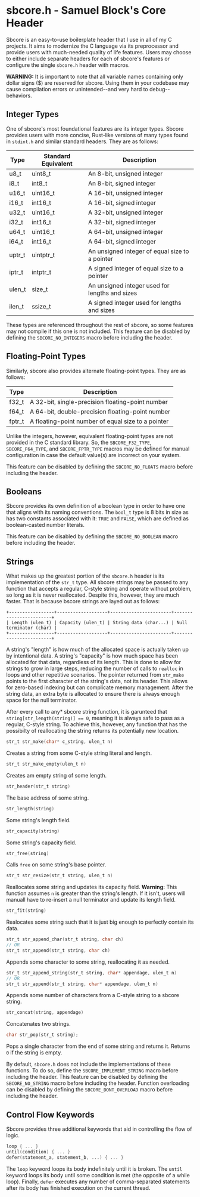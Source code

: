 # sbcore.h - Samuel Block's Core Header
Sbcore is an easy-to-use boilerplate header that I use in all of my C projects. It aims to modernize the C language via its preprocessor and provide users with much-needed quality of life features. Users may choose to either include separate headers for each of sbcore's features or configure the single `sbcore.h` header with macros.

**WARNING:** It is important to note that all variable names containing only dollar signs ($) are reserved for sbcore. Using them in your codebase may cause compilation errors or unintended--and very hard to debug--behaviors.

## Integer Types
One of sbcore's most foundational features are its integer types. Sbcore provides users with more concise, Rust-like versions of many types found in `stdint.h` and similar standard headers. They are as follows:

|Type   |Standard Equivalent|Description                                   |
|-------|-------------------|----------------------------------------------|
|u8\_t  |uint8\_t           |An 8-bit, unsigned integer                    |
|i8\_t  |int8\_t            |An 8-bit, signed integer                      |
|u16\_t |uint16\_t          |A 16-bit, unsigned integer                    |
|i16\_t |int16\_t           |A 16-bit, signed integer                      |
|u32\_t |uint16\_t          |A 32-bit, unsigned integer                    |
|i32\_t |int16\_t           |A 32-bit, signed integer                      |
|u64\_t |uint16\_t          |A 64-bit, unsigned integer                    |
|i64\_t |int16\_t           |A 64-bit, signed integer                      |
|uptr\_t|uintptr\_t         |An unsigned integer of equal size to a pointer|
|iptr\_t|intptr\_t          |A signed integer of equal size to a pointer   |
|ulen\_t|size\_t            |An unsigned integer used for lengths and sizes|
|ilen\_t|ssize\_t           |A signed integer used for lengths and sizes   |

These types are referenced throughout the rest of sbcore, so some features may not compile if this one is not included. This feature can be disabled by defining the `SBCORE_NO_INTEGERS` macro before including the header.

## Floating-Point Types
Similarly, sbcore also provides alternate floating-point types. They are as follows:

|Type   |Description                                       |
|-------|--------------------------------------------------|
|f32\_t |A 32-bit, single-precision floating-point number  |
|f64\_t |A 64-bit, double-precision floating-point number  |
|fptr\_t|A floating-point number of equal size to a pointer|

Unlike the integers, however, equivalent floating-point types are not provided in the C standard library. So, the `SBCORE_F32_TYPE`, `SBCORE_F64_TYPE`, and `SBCORE_FPTR_TYPE` macros may be defined for manual configuration in case the default value(s) are incorrect on your system.

This feature can be disabled by defining the `SBCORE_NO_FLOATS` macro before including the header.

## Booleans
Sbcore provides its own definition of a boolean type in order to have one that aligns with its naming conventions. The `bool_t` type is 8 bits in size as has two constants associated with it: `TRUE` and `FALSE`, which are defined as boolean-casted number literals.

This feature can be disabled by defining the `SBCORE_NO_BOOLEAN` macro before including the header.

## Strings
What makes up the greatest portion of the `sbcore.h` header is its implementation of the `str_t` type. All sbcore strings may be passed to any function that accepts a regular, C-style string and operate without problem, so long as it is never reallocated. Despite this, however, they are much faster. That is because bscore strings are layed out as follows:
```
+-----------------+-------------------+-----------------------+------------------------+
| Length (ulen_t) | Capacity (ulen_t) | String data (char...) | Null terminator (char) |
+-----------------+-------------------+-----------------------+------------------------+
```
A string's "length" is how much of the allocated space is actually taken up by intentional data. A string's "capacity" is how much space has been allocated for that data, regardless of its length. This is done to allow for strings to grow in large steps, reducing the number of calls to `realloc` in loops and other repetitive scenarios. The pointer returned from `str_make` points to the first character of the string's data, not its header. This allows for zero-based indexing but can complicate memory management. After the string data, an extra byte is allocated to ensure there is always enough space for the null terminator.

After every call to any* sbcore string function, it is garunteed that `string[str_length(string)] == 0`, meaning it is always safe to pass as a regular, C-style string. To achieve this, however, any function that has the possibilty of reallocating the string returns its potentially new location.

```c
str_t str_make(char* c_string, ulen_t n)
```
Creates a string from some C-style string literal and length.

```c
str_t str_make_empty(ulen_t n)
```
Creates am empty string of some length.

```c
str_header(str_t string)
```
The base address of some string.

```c
str_length(string)
```
Some string's length field.

```c
str_capacity(string)
```
Some string's capacity field.

```c
str_free(string)
```
Calls `free` on some string's base pointer.

```c
str_t str_resize(str_t string, ulen_t n)
```
Reallocates some string and updates its capacity field. **Warning:** This function assumes `n` is greater than the string's length. If it isn't, users will manuall have to re-insert a null terminator and update its length field.

```c
str_fit(string)
```
Realocates some string such that it is just big enough to perfectly contain its data.

```c
str_t str_append_char(str_t string, char ch)
// OR
str_t str_append(str_t string, char ch)
```
Appends some character to some string, reallocating it as needed.

```c
str_t str_append_string(str_t string, char* appendage, ulen_t n)
// OR
str_t str_append(str_t string, char* appendage, ulen_t n)
```
Appends some number of characters from a C-style string to a sbcore string.

```c
str_concat(string, appendage)
```
Concatenates two strings.

```c
char str_pop(str_t string);
```
Pops a single character from the end of some string and returns it. Returns `0` if the string is empty.

By default, `sbcore.h` does not include the implementations of these functions. To do so, define the `SBCORE_IMPLEMENT_STRING` macro before including the header. This feature can be disabled by defining the `SBCORE_NO_STRING` macro before including the header. Function overloading can be disabled by defining the `SBCORE_DONT_OVERLOAD` macro before including the header.

## Control Flow Keywords
Sbcore provides three additional keywords that aid in controlling the flow of logic.

```c
loop { ... }
until(condition) { ... }
defer(statement_a, statement_b, ...) { ... }
```

The `loop` keyword loops its body indefinitely until it is broken. The `until` keyword loops its body until some condition is met (the opposite of a while loop). Finally, `defer` executes any number of comma-separated statements after its body has finished execution on the current thread.

